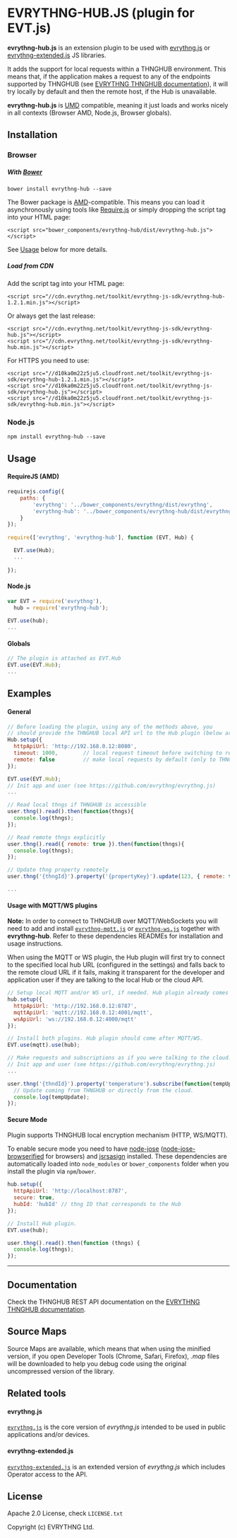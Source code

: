 # EVRYTHNG-HUB.JS (plugin for EVT.js)

**evrythng-hub.js** is an extension plugin to be used with [evrythng.js](https://github.com/evrythng/evrythng.js) or 
[evrythng-extended.js](https://github.com/evrythng/evrythng-extended.js) JS libraries.

It adds the support for local requests within a THNGHUB environment. This means that, if the application makes a request
to any of the endpoints supported by THNGHUB (see [EVRYTHNG THNGHUB documentation](https://dashboard.evrythng.com/developers/apidoc/thng-hub)), 
it will try locally by default and then the remote host, if the Hub is unavailable.

**evrythng-hub.js** is [UMD](https://github.com/umdjs/umd) compatible, meaning it just loads and works nicely 
in all contexts (Browser AMD, Node.js, Browser globals).

## Installation

### Browser

##### With [Bower](http://bower.io/)

    bower install evrythng-hub --save
    
The Bower package is [AMD](http://requirejs.org/docs/whyamd.html)-compatible. This means you can load 
it asynchronously using tools like [Require.js](http://requirejs.org/) or simply dropping the script tag 
into your HTML page:

    <script src="bower_components/evrythng-hub/dist/evrythng-hub.js"></script>

See [Usage](#usage) below for more details.

##### Load from CDN

Add the script tag into your HTML page:

    <script src="//cdn.evrythng.net/toolkit/evrythng-js-sdk/evrythng-hub-1.2.1.min.js"></script>
 
Or always get the last release:

    <script src="//cdn.evrythng.net/toolkit/evrythng-js-sdk/evrythng-hub.js"></script>
    <script src="//cdn.evrythng.net/toolkit/evrythng-js-sdk/evrythng-hub.min.js"></script>
    
For HTTPS you need to use:

    <script src="//d10ka0m22z5ju5.cloudfront.net/toolkit/evrythng-js-sdk/evrythng-hub-1.2.1.min.js"></script>
    <script src="//d10ka0m22z5ju5.cloudfront.net/toolkit/evrythng-js-sdk/evrythng-hub.js"></script>
    <script src="//d10ka0m22z5ju5.cloudfront.net/toolkit/evrythng-js-sdk/evrythng-hub.min.js"></script>
    
### Node.js

    npm install evrythng-hub --save

## Usage

#### RequireJS (AMD)

```javascript
requirejs.config({
    paths: {
        'evrythng': '../bower_components/evrythng/dist/evrythng',
        'evrythng-hub': '../bower_components/evrythng-hub/dist/evrythng-hub'
    }
});
    
require(['evrythng', 'evrythng-hub'], function (EVT, Hub) {

  EVT.use(Hub);
  ...
  
});
```

#### Node.js

```javascript
var EVT = require('evrythng'),
  hub = require('evrythng-hub');
  
EVT.use(hub);
...
```

#### Globals

```javascript
// The plugin is attached as EVT.Hub
EVT.use(EVT.Hub);
...
```

## Examples

#### General 

```javascript
// Before loading the plugin, using any of the methods above, you 
// should provide the THNGHUB local API url to the Hub plugin (below are defaults)
Hub.setup({
  httpApiUrl: 'http://192.168.0.12:8080',
  timeout: 1000,        // local request timeout before switching to remote host
  remote: false         // make local requests by default (only to THNGHUB endpoints)
});

EVT.use(EVT.Hub);
// Init app and user (see https://github.com/evrythng/evrythng.js)
...

// Read local thngs if THNGHUB is accessible
user.thng().read().then(function(thngs){
  console.log(thngs);
});

// Read remote thngs explicitly
user.thng().read({ remote: true }).then(function(thngs){
  console.log(thngs);
});

// Update thng property remotely
user.thng('{thngId}').property('{propertyKey}').update(123, { remote: true }).then(...);

...
```

#### Usage with MQTT/WS plugins

**Note:** In order to connect to THNGHUB over MQTT/WebSockets you will need to add and install [`evrythng-mqtt.js`](https://github.com/evrythng/evrythng-mqtt.js)
 or [`evrythng-ws.js`](https://github.com/evrythng/evrythng-ws.js) together with **evrythng-hub**. 
 Refer to these dependencies READMEs for installation and usage instructions.

When using the MQTT or WS plugin, the Hub plugin will first try to connect to the specified local hub URL (configured in
the settings) and falls back to the remote cloud URL if it fails, making it transparent for the developer and application user
if they are talking to the local Hub or the cloud API.

```javascript
// Setup local MQTT and/or WS url, if needed. Hub plugin already comes with THNGHUB defaults.
hub.setup({
  httpApiUrl: 'http://192.168.0.12:8787',
  mqttApiUrl: 'mqtt://192.168.0.12:4001/mqtt',
  wsApiUrl: 'ws://192.168.0.12:4000/mqtt'
});

// Install both plugins. Hub plugin should come after MQTT/WS.
EVT.use(mqtt).use(hub);

// Make requests and subscriptions as if you were talking to the cloud.
// Init app and user (see https://github.com/evrythng/evrythng.js)
...

user.thng('{thndId}').property('temperature').subscribe(function(tempUpdate){
  // Update coming from THNGHUB or directly from the cloud.
  console.log(tempUpdate);
});
```

#### Secure Mode

Plugin supports THNGHUB local encryption mechanism (HTTP, WS/MQTT).

To enable secure mode you need to have [node-jose](https://github.com/cisco/node-jose) 
([node-jose-browserified](https://github.com/jean-moldovan/node-jose-browserified) for browsers) 
and [jsrsasign](https://github.com/kjur/jsrsasign) installed. These dependencies are automatically
loaded into `node_modules` or `bower_components` folder when you install the plugin via `npm`/`bower`.

```javascript
hub.setup({
  httpApiUrl: 'http://localhost:8787',
  secure: true,
  hubId: 'hubId' // thng ID that corresponds to the Hub
});

// Install Hub plugin.
EVT.use(hub);

user.thng().read().then(function (thngs) {
  console.log(thngs);
});
```

---

## Documentation

Check the THNGHUB REST API documentation on the [EVRYTHNG THNGHUB documentation](https://dashboard.evrythng.com/developers/apidoc/thng-hub).

## Source Maps

Source Maps are available, which means that when using the minified version, if you open 
Developer Tools (Chrome, Safari, Firefox), *.map* files will be downloaded to help you debug code using the 
original uncompressed version of the library.

## Related tools

#### evrythng.js

[`evrythng.js`](https://github.com/evrythng/evrythng.js) is the core version of *evrythng.js* intended to be used in 
public applications and/or devices.

#### evrythng-extended.js

[`evrythng-extended.js`](https://github.com/evrythng/evrythng-extended.js) is an extended version of *evrythng.js* which 
includes Operator access to the API.

## License

Apache 2.0 License, check `LICENSE.txt`

Copyright (c) EVRYTHNG Ltd.
